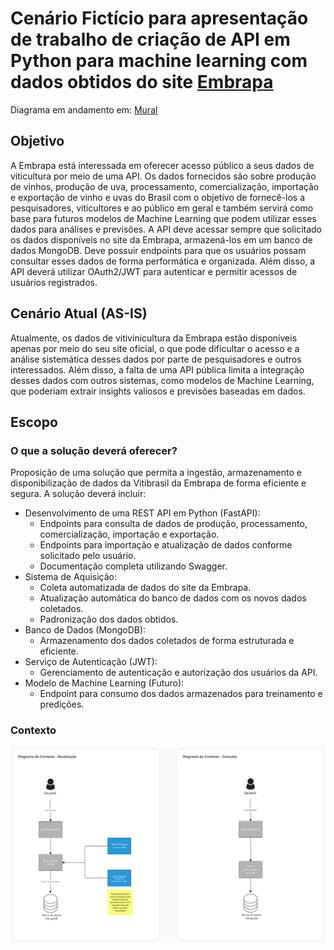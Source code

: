 
# Cenário Fictício para apresentação de trabalho de criação de API em Python para machine learning com dados obtidos do site [Embrapa](http://vitibrasil.cnpuv.embrapa.br/)

Diagrama em andamento em: [Mural](https://app.mural.co/t/albani7053/m/albani7053/1716660061141/d6594a4e452e806fcaf10853022011bdb385ae7a?sender=uf7449aba5082740e08ea2944)

## Objetivo 
A Embrapa está interessada em oferecer acesso público a seus dados de viticultura por meio de uma API. Os dados fornecidos são sobre produção de vinhos, produção de uva, processamento, comercialização, importação e exportação de vinho e uvas do Brasil com o objetivo de fornecê-los a pesquisadores, viticultores e ao público em geral e também servirá como base para futuros modelos de Machine Learning que podem utilizar esses dados para análises e previsões.
A API deve acessar sempre que solicitado os dados disponíveis no site da Embrapa, armazená-los em um banco de dados MongoDB. Deve possuir endpoints para que os usuários possam consultar esses dados de forma performática e organizada.
Além disso, a API deverá utilizar OAuth2/JWT para autenticar e permitir acessos de usuários registrados.

## Cenário Atual (AS-IS)
Atualmente, os dados de vitivinicultura da Embrapa estão disponíveis apenas por meio do seu site oficial, o que pode dificultar o acesso e a análise sistemática desses dados por parte de pesquisadores e outros interessados. 
Além disso, a falta de uma API pública limita a integração desses dados com outros sistemas, como modelos de Machine Learning, que poderiam extrair insights valiosos e previsões baseadas em dados.

## Escopo
### O que a solução deverá oferecer?
Proposição de uma solução que permita a ingestão, armazenamento e disponibilização de dados da Vitibrasil da Embrapa de forma eficiente e segura. A solução deverá incluir:
- Desenvolvimento de uma REST API em Python (FastAPI):
  - Endpoints para consulta de dados de produção, processamento, comercialização, importação e exportação.
  - Endpoints para importação e atualização de dados conforme solicitado pelo usuário.
  - Documentação completa utilizando Swagger.
- Sistema de Aquisição:
  - Coleta automatizada de dados do site da Embrapa.
  - Atualização automática do banco de dados com os novos dados coletados.
  - Padronização dos dados obtidos.
- Banco de Dados (MongoDB):
  - Armazenamento dos dados coletados de forma estruturada e eficiente. 
- Serviço de Autenticação (JWT):
  - Gerenciamento de autenticação e autorização dos usuários da API.
- Modelo de Machine Learning (Futuro):
  - Endpoint para consumo dos dados armazenados para treinamento e predições.

### Contexto

<img src="Arquitetura/diagrama-contexto.png" alt="Diagrama de Contexto">
